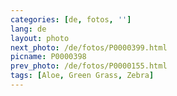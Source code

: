 ```yaml
---
categories: [de, fotos, '']
lang: de
layout: photo
next_photo: /de/fotos/P0000399.html
picname: P0000398
prev_photo: /de/fotos/P0000155.html
tags: [Aloe, Green Grass, Zebra]
---
```

